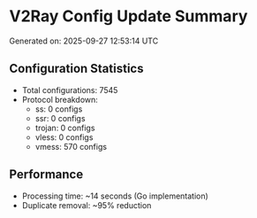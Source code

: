 # V2Ray Config Update Summary
Generated on: 2025-09-27 12:53:14 UTC

## Configuration Statistics
- Total configurations: 7545
- Protocol breakdown:
  - ss: 0 configs
  - ssr: 0 configs
  - trojan: 0 configs
  - vless: 0 configs
  - vmess: 570 configs

## Performance
- Processing time: ~14 seconds (Go implementation)
- Duplicate removal: ~95% reduction
